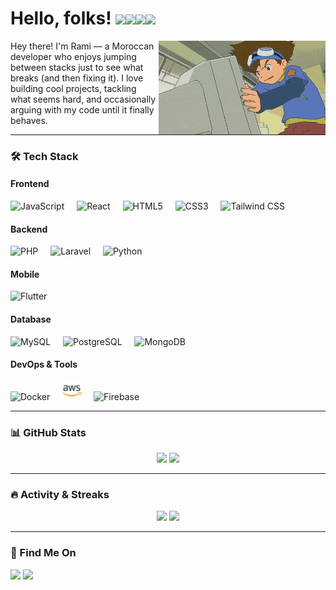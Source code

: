  # Hello, folks! <img src="https://raw.githubusercontent.com/MartinHeinz/MartinHeinz/master/wave.gif" width="30px"><img src="https://emoji.slack-edge.com/T0172CCPGUW/party-blob/d7253707fa13e9ee.gif" width="30"/><img src="https://emoji.slack-edge.com/T0172CCPGUW/party-blob/d7253707fa13e9ee.gif" width="30"/><img src="https://emoji.slack-edge.com/T0172CCPGUW/party-blob/d7253707fa13e9ee.gif" width="30"/>



<img align="right" height="150" src="https://github.com/Rami-Youssef/Rami-Youssef/blob/main/FIX.gif" />

Hey there! I'm Rami — a Moroccan developer who enjoys jumping between stacks just to see what breaks (and then fixing it). I love building cool projects, tackling what seems hard, and occasionally arguing with my code until it finally behaves.

---








### 🛠️ Tech Stack

#### Frontend
<div align="left">
  <img src="https://cdn.jsdelivr.net/gh/devicons/devicon/icons/javascript/javascript-original.svg" height="30" alt="JavaScript" />
  <img width="12"/>
  <img src="https://cdn.jsdelivr.net/gh/devicons/devicon/icons/react/react-original.svg" height="30" alt="React" />
  <img width="12"/>
  <img src="https://cdn.jsdelivr.net/gh/devicons/devicon/icons/html5/html5-original.svg" height="30" alt="HTML5" />
  <img width="12"/>
  <img src="https://cdn.jsdelivr.net/gh/devicons/devicon/icons/css3/css3-original.svg" height="30" alt="CSS3" />
  <img width="12"/>
  <img src="https://cdn.jsdelivr.net/gh/devicons/devicon/icons/tailwindcss/tailwindcss-original.svg" height="30" alt="Tailwind CSS" />
</div>

#### Backend
<div align="left">
  <img src="https://cdn.jsdelivr.net/gh/devicons/devicon/icons/php/php-original.svg" height="30" alt="PHP" />
  <img width="12"/>
  <img src="https://cdn.jsdelivr.net/gh/devicons/devicon/icons/laravel/laravel-original.svg" height="30" alt="Laravel" />
  <img width="12"/>
  <img src="https://cdn.jsdelivr.net/gh/devicons/devicon/icons/python/python-original.svg" height="30" alt="Python" />
</div>

#### Mobile
<div align="left">
  <img src="https://cdn.jsdelivr.net/gh/devicons/devicon/icons/flutter/flutter-original.svg" height="30" alt="Flutter" />
</div>

#### Database
<div align="left">
  <img src="https://cdn.jsdelivr.net/gh/devicons/devicon/icons/mysql/mysql-original.svg" height="30" alt="MySQL" />
  <img width="12"/>
  <img src="https://cdn.jsdelivr.net/gh/devicons/devicon/icons/postgresql/postgresql-original.svg" height="30" alt="PostgreSQL" />
  <img width="12"/>
  <img src="https://cdn.jsdelivr.net/gh/devicons/devicon/icons/mongodb/mongodb-original.svg" height="30" alt="MongoDB" />
</div>

#### DevOps & Tools
<div align="left">
  <img src="https://cdn.jsdelivr.net/gh/devicons/devicon/icons/docker/docker-original.svg" height="30" alt="Docker" />
  <img width="12"/>
  <img src="https://github.com/devicons/devicon/blob/v2.16.0/icons/amazonwebservices/amazonwebservices-original-wordmark.svg" height="30" alt="AWS" />
  <img width="12"/>
  <img src="https://cdn.jsdelivr.net/gh/devicons/devicon/icons/firebase/firebase-plain.svg" height="30" alt="Firebase" />
</div>





---

### 📊 GitHub Stats

<div align="center">
  <img src="https://github-readme-stats.vercel.app/api?username=Rami-Youssef&show_icons=true&include_all_commits=true&theme=dracula&hide_border=true" height="150" />
  <img src="https://github-readme-stats.vercel.app/api/top-langs?username=Rami-Youssef&layout=compact&langs_count=8&theme=dracula&hide_border=true" height="150" />
</div>

---

### 🔥 Activity & Streaks

<div align="center">
  <img src="https://github-readme-streak-stats.herokuapp.com/?user=Rami-Youssef&theme=dark&hide_border=true" height="150" />
  <img src="https://github-contributor-stats.vercel.app/api?username=Rami-Youssef&limit=5" height="150" />
</div>

---

### 📣 Find Me On

<div align="left">
  <img src="https://img.shields.io/static/v1?message=Youtube&logo=youtube&label=&color=FF0000&logoColor=white&labelColor=&style=for-the-badge" height="35" />
  <img src="https://img.shields.io/static/v1?message=Instagram&logo=instagram&label=&color=E4405F&logoColor=white&labelColor=&style=for-the-badge" height="35" />
</div>
